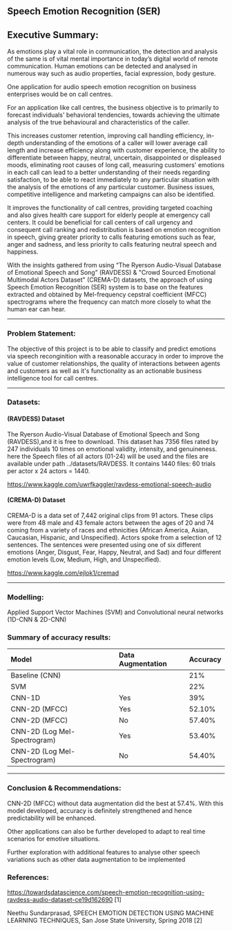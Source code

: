 ## Speech Emotion Recognition (SER)

## Executive Summary:

As emotions play a vital role in communication, the detection and analysis of the same is of vital mental importance in today’s digital world of remote communication.  Human emotions can be detected and analysed in numerous way such as audio properties, facial expression, body gesture.

One application for audio speech emotion recognition on business enterprises would be on call centres.

For an application like call centres, the business objective is to primarily to forecast individuals' behavioral tendencies, towards achieving the ultimate analysis of the true behavioural and characteristics of the caller.

This increases customer retention, improving call handling efficiency, in-depth understanding of the emotions of a caller will lower average call length and increase efficiency along with customer experience, the ability to differentiate between happy, neutral, uncertain, disappointed or displeased moods, eliminating root causes of long call, measuring customers' emotions in each call can lead to a  better understanding of their needs regarding satisfaction, to be able to react immediately to any particular situation with the analysis of the emotions of any particular customer. Business issues, competitive intelligence and marketing campaigns can also be identified.

It improves the functionality of call centres, providing targeted coaching and also gives health care support for elderly people at emergency call centers. It could be beneficial for call centers of call urgency and consequent call ranking and redistribution is based on emotion recognition in speech, giving greater priority to calls featuring emotions such as fear, anger and sadness, and less priority to calls featuring neutral speech and happiness.


With the insights gathered from using “The Ryerson Audio-Visual Database of Emotional Speech and Song” (RAVDESS) & "Crowd Sourced Emotional Multimodal Actors Dataset" (CREMA-D) datasets, the approach of using Speech Emotion Recognition (SER) system is to base on the features extracted and obtained by Mel-frequency cepstral coefficient (MFCC) spectrograms where the frequency can match more closely to what the human ear can hear.

---------------------------------

### Problem Statement:

The objective of this project is to be able to classify and predict emotions via speech reconginition with a reasonable accuracy in order to improve the value of customer relationships, the quality of interactions between agents and customers as well as it's functionality as an actionable business intelligence tool for call centres.

---------------------------------

### Datasets:

#### (RAVDESS) Dataset

The Ryerson Audio-Visual Database of Emotional Speech and Song (RAVDESS),and it is free to download. This dataset has 7356 files rated by 247 individuals 10 times on emotional validity, intensity, and genuineness. here the Speech files of all actors (01-24) will be used and the files are available under path ../datasets/RAVDESS. It contains 1440 files: 60 trials per actor x 24 actors = 1440. 

https://www.kaggle.com/uwrfkaggler/ravdess-emotional-speech-audio 


#### (CREMA-D) Dataset

CREMA-D is a data set of 7,442 original clips from 91 actors. These clips were from 48 male and 43 female actors between the ages of 20 and 74 coming from a variety of races and ethnicities (African America, Asian, Caucasian, Hispanic, and Unspecified). Actors spoke from a selection of 12 sentences. The sentences were presented using one of six different emotions (Anger, Disgust, Fear, Happy, Neutral, and Sad) and four different emotion levels (Low, Medium, High, and Unspecified).

https://www.kaggle.com/ejlok1/cremad

---------------------------------

### Modelling:

Applied Support Vector Machines (SVM) and Convolutional neural networks (1D-CNN & 2D-CNN)

### Summary of accuracy results:

|Model|Data Augmentation|Accuracy|
|:----|:----|:----|
|Baseline (CNN)| |21%|
|SVM| |22%|
|CNN-1D|Yes|39%|
|CNN-2D (MFCC)|Yes|52.10%|
|CNN-2D (MFCC)|No|57.40%|
|CNN-2D (Log Mel-Spectrogram)|Yes|53.40%|
|CNN-2D (Log Mel-Spectrogram)|No|54.40%|

---------------------------------

### Conclusion & Recommendations:

CNN-2D (MFCC) without data augmentation did the best at 57.4%. With this model developed, accuracy is definitely strengthened and hence predictability will be enhanced. 

Other applications can also be further developed to adapt to real time scenarios for emotive situations.

Further exploration with additional features to analyse other speech variations such as other data augmentation to be implemented
 
### References:

https://towardsdatascience.com/speech-emotion-recognition-using-ravdess-audio-dataset-ce19d162690 [1]

Neethu Sundarprasad, SPEECH EMOTION DETECTION USING MACHINE LEARNING TECHNIQUES, San Jose State University, Spring 2018 [2]
